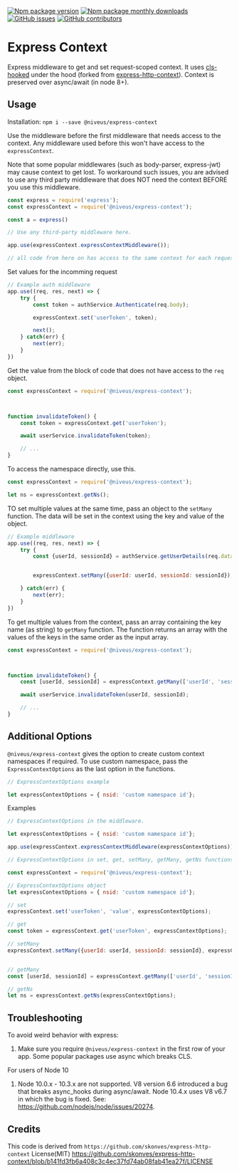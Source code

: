 [![Npm package version](https://badgen.net/npm/v/@niveus/express-context)](https://www.npmjs.com/package/@niveus/express-context)
[![Npm package monthly downloads](https://badgen.net/npm/dm/@niveus/express-context)](https://www.npmjs.com/package/@niveus/express-context)
[![GitHub issues](https://badgen.net/github/issues/niveussolutions/express-context)](https://github.com/niveussolutions/express-context/issues/)
[![GitHub contributors](https://img.shields.io/github/contributors/niveussolutions/express-context.svg)](https://github.com/niveussolutions/express-context/graphs/contributors/)



# Express Context
Express middleware to get and set request-scoped context. It uses [cls-hooked](https://github.com/Jeff-Lewis/cls-hooked) under the hood (forked from [express-http-context](https://github.com/skonves/express-http-context)). Context is preserved over async/await (in node 8+).

## Usage

Installation: `npm i --save @niveus/express-context`

Use the middleware before the first middleware that needs access to the context. Any middleware used before this won't have access to the `expressContext`.

Note that some popular middlewares (such as body-parser, express-jwt) may cause context to get lost. To workaround such issues, you are advised to use any third party middleware that does NOT need the context BEFORE you use this middleware.

``` js
const express = require('express');
const expressContext = require('@niveus/express-context');

const a = express()

// Use any third-party middleware here.

app.use(expressContext.expressContextMiddleware());

// all code from here on has access to the same context for each request

```

Set values for the incomming request
``` js
// Example auth middleware
app.use((req, res, next) => {
    try {
        const token = authService.Authenticate(req.body);

        expressContext.set('userToken', token);

        next();
    } catch(err) {
        next(err);
    }
})
```

Get the value from the block of code that does not have access to the `req` object.

``` js
const expressContext = require('@niveus/express-context');



function invalidateToken() {
    const token = expressContext.get('userToken');

    await userService.invalidateToken(token);

    // ...
}
```

To access the namespace directly, use this.
``` js
const expressContext = require('@niveus/express-context');

let ns = expressContext.getNs();
```

TO set multiple values at the same time, pass an object to the `setMany` function. The data will be set in the context using the key and value of the object.
``` js
// Example middleware
app.use((req, res, next) => {
    try {
        const {userId, sessionId} = authService.getUserDetails(req.data)


        expressContext.setMany({userId: userId, sessionId: sessionId});

    } catch(err) {
        next(err);
    }
})
```

To get multiple values from the context, pass an array containing the key name (as string) to `getMany` function. The function returns an array with the values of the keys in the same order as the input array.

``` js
const expressContext = require('@niveus/express-context');



function invalidateToken() {
    const [userId, sessionId] = expressContext.getMany(['userId', 'sessionId']);

    await userService.invalidateToken(userId, sessionId);

    // ...
}
```

## Additional Options
`@niveus/express-context` gives the option to create custom context namespaces if required. To use custom namespace, pass the `ExpressContextOptions` as the last option in the functions.

``` js
// ExpressContextOptions example

let expressContextOptions = { nsid: 'custom namespace id'};
```

Examples

``` js 
// ExpressContextOptions in the middleware.

let expressContextOptions = { nsid: 'custom namespace id'};

app.use(expressContext.expressContextMiddleware(expressContextOptions));

```

``` js
// ExpressContextOptions in set, get, setMany, getMany, getNs functions

const expressContext = require('@niveus/express-context');

// ExpressContextOptions object
let expressContextOptions = { nsid: 'custom namespace id'};

// set
expressContext.set('userToken', 'value', expressContextOptions);

// get
const token = expressContext.get('userToken', expressContextOptions);

// setMany
expressContext.setMany({userId: userId, sessionId: sessionId}, expressContextOptions);


// getMany
const [userId, sessionId] = expressContext.getMany(['userId', 'sessionId'], expressContextOptions);

// getNs
let ns = expressContext.getNs(expressContextOptions);

```

## Troubleshooting
To avoid weird behavior with express:
1. Make sure you require `@niveus/express-context` in the first row of your app. Some popular packages use async which breaks CLS.

For users of Node 10
1. Node 10.0.x - 10.3.x are not supported.  V8 version 6.6 introduced a bug that breaks async_hooks during async/await.  Node 10.4.x uses V8 v6.7 in which the bug is fixed.  See: https://github.com/nodejs/node/issues/20274.


## Credits
This code is derived from `https://github.com/skonves/express-http-context`
License(MIT) https://github.com/skonves/express-http-context/blob/b141fd3fb6a408c3c4ec37fd74ab08fab41ea27f/LICENSE